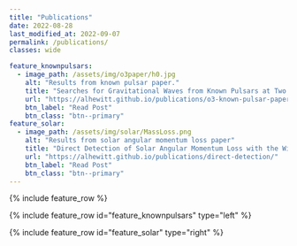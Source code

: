 ```yaml
---
title: "Publications"
date: 2022-08-28
last_modified_at: 2022-09-07
permalink: /publications/
classes: wide

feature_knownpulsars:
  - image_path: /assets/img/o3paper/h0.jpg
    alt: "Results from known pulsar paper."
    title: "Searches for Gravitational Waves from Known Pulsars at Two Harmonics in the Second and Third LIGO-Virgo Observing Runs"
    url: "https://alhewitt.github.io/publications/o3-known-pulsar-paper/"
    btn_label: "Read Post"
    btn_class: "btn--primary"
feature_solar:
  - image_path: /assets/img/solar/MassLoss.png
    alt: "Results from solar angular momentum loss paper"
    title: "Direct Detection of Solar Angular Momentum Loss with the Wind Spacecraft"
    url: "https://alhewitt.github.io/publications/direct-detection/"
    btn_label: "Read Post"
    btn_class: "btn--primary"
---
```


{% include feature_row %}

{% include feature_row id="feature_knownpulsars" type="left" %}

{% include feature_row id="feature_solar" type="right" %}

